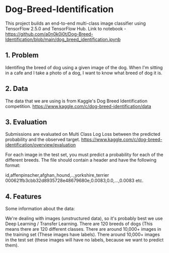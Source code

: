 # Dog-Breed-Identification
This project builds an end-to-end multi-class image classifier using TensorFlow 2.5.0 and TensorFlow Hub.
Link to notebook - https://github.com/a0n0k0i0t/Dog-Breed-Identification/blob/main/dog_breed_identification.ipynb
## 1. Problem
Identifing the breed of dog using a given image of the dog. When I'm sitting in a cafe and I take a photo of a dog, I want to know what breed of dog it is.

## 2. Data
The data that we are using is from Kaggle's Dog Breed Identification competition. https://www.kaggle.com/c/dog-breed-identification/data

## 3. Evaluation
Submissions are evaluated on Multi Class Log Loss between the predicted probability and the observed target. https://www.kaggle.com/c/dog-breed-identification/overview/evaluation

For each image in the test set, you must predict a probability for each of the different breeds. The file should contain a header and have the following format:

id,affenpinscher,afghan_hound,..,yorkshire_terrier 000621fb3cbb32d8935728e48679680e,0.0083,0.0,...,0.0083 etc.

## 4. Features
Some information about the data:

We're dealing with images (unstructured data), so it's probably best we use Deep Learning / Transfer Learning.
There are 120 breeds of dogs (This means there are 120 different classes.
There are around 10,000+ images in the training set (These images have labels).
There around 10,000+ images in the test set (these images will have no labels, because we want to predict them).
